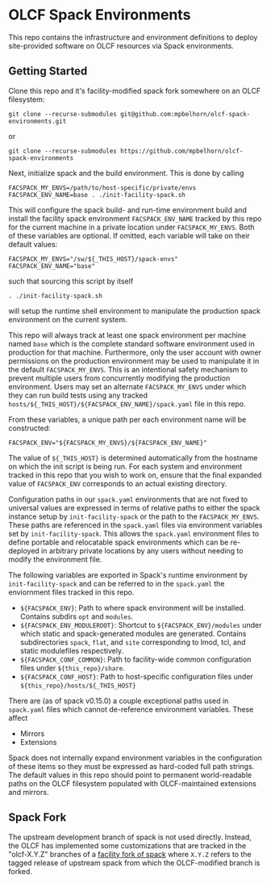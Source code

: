 # OLCF Spack Environments

This repo contains the infrastructure and environment definitions to deploy
site-provided software on OLCF resources via Spack environments.

## Getting Started

Clone this repo and it's facility-modified spack fork somewhere on an OLCF
filesystem:

```
git clone --recurse-submodules git@github.com:mpbelhorn/olcf-spack-environments.git
```

or

```
git clone --recurse-submodules https://github.com/mpbelhorn/olcf-spack-environments
```

Next, initialize spack and the build environment. This is done by calling

```
FACSPACK_MY_ENVS=/path/to/host-specific/private/envs FACSPACK_ENV_NAME=base . ./init-facility-spack.sh
```

This will configure the spack build- and run-time environment build and install
the facility spack environment `FACSPACK_ENV_NAME` tracked by this repo for the
current machine in a private location under `FACSPACK_MY_ENVS`. Both of these
variables are optional. If omitted, each variable will take on their default
values:

```
FACSPACK_MY_ENVS="/sw/${_THIS_HOST}/spack-envs"
FACSPACK_ENV_NAME="base"
```

such that sourcing this script by itself

```
. ./init-facility-spack.sh
```

will setup the runtime shell environment to manipulate the production spack
environment on the current system.

This repo will always track at least one spack environment per machine named
`base` which is the complete standard software environment used in production
for that machine. Furthermore, only the user account with owner permissions on
the production environment may be used to manipulate it in the default
`FACSPACK_MY_ENVS`.  This is an intentional safety mechanism to prevent multiple
users from concurrently modifying the production environment. Users may set an
alternate `FACSPACK_MY_ENVS` under which they can run build tests using any
tracked `hosts/${_THIS_HOST}/${FACSPACK_ENV_NAME}/spack.yaml` file in this repo.

From these variables, a unique path per each environment name will be
constructed:

```
FACSPACK_ENV="${FACSPACK_MY_ENVS}/${FACSPACK_ENV_NAME}"
```

The value of `${_THIS_HOST}` is determined automatically from the hostname on
which the init script is being run. For each system and environment tracked in
this repo that you wish to work on, ensure that the final expanded value of
`FACSPACK_ENV` corresponds to an actual existing directory.

Configuration paths in our `spack.yaml` environments that are not fixed to
universal values are expressed in terms of relative paths to either the spack
instance setup by `init-facility-spack` or the path to the `FACSPACK_MY_ENVS`.
These paths are referenced in the `spack.yaml` files via environment variables
set by `init-facility-spack`. This allows the `spack.yaml` environment files to
define portable and relocatable spack environments which can be re-deployed in
arbitrary private locations by any users without needing to modify the
environment file.

The following variables are exported in Spack's runtime environment by
`init-facility-spack` and can be referred to in the `spack.yaml` the enviornment
files tracked in this repo. 

- `${FACSPACK_ENV}`:
      Path to where spack environment will be installed. Contains subdirs `opt`
      and `modules`.
- `${FACSPACK_ENV_MODULEROOT}`:
      Shortcut to `${FACSPACK_ENV}/modules` under which static and
      spack-generated modules are generated. Contains subdirectories `spack`,
      `flat`, and `site` corresponding to lmod, tcl, and static modulefiles
      respectively.
- `${FACSPACK_CONF_COMMON}`:
      Path to facility-wide common configuration files under `${this_repo}/share`.
- `${FACSPACK_CONF_HOST}`:
      Path to host-specific configuration files under `${this_repo}/hosts/${_THIS_HOST}`

There are (as of spack v0.15.0) a couple exceptional paths used in `spack.yaml`
files which cannot de-reference environment variables. These affect

- Mirrors
- Extensions

Spack does not internally expand environment variables in the configuration of
these items so they must be expressed as hard-coded full path strings. The
default values in this repo should point to permanent world-readable paths on
the OLCF filesystem populated with OLCF-maintained extensions and mirrors.

## Spack Fork

The upstream development branch of spack is not used directly. Instead, the OLCF
has implemented some customizations that are tracked in the "olcf-X.Y.Z"
branches of a [facility fork of spack](https://github.com/mpbelhorn/olcf-spack/tree/olcf-0.15.0)
where `X.Y.Z` refers to the tagged release of upstream spack from which the
OLCF-modified branch is forked.
